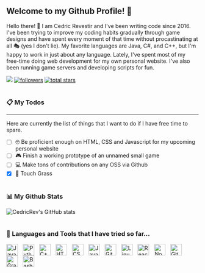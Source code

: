 ## Welcome to my Github Profile! 👋
Hello there! 👋 I am Cedric Revestir and I've been writing code since 2016. I've been trying to improve my coding habits gradually through game designs and have spent every moment of that time without procastinating at all 🎭 (yes I don't lie). My favorite languages are Java, C#, and C++, but I'm happy to work in just about any language. Lately, I've spent most of my free-time doing web development for my own personal website. I've also been running game servers and developing scripts for fun.
<p align="left">
<img src="https://custom-icon-badges.demolab.com/badge/Works_on-my_Machine-red.svg?logo=device-desktop&logoColor=white&style=for-the-badge&labelColor=CE4630">
<a href="https://github.com/ForrestKnight?tab=followers">
         <img alt="followers" title="Follow me on Github" src="https://custom-icon-badges.demolab.com/github/followers/CedricRev?color=236ad3&labelColor=1155ba&style=for-the-badge&logo=person-add&label=Follow_Me&logoColor=white"/></a>
<a href="https://github.com/ForrestKnight?tab=repositories&sort=stargazers">
         <img alt="total stars" title="Total stars on GitHub" src="https://custom-icon-badges.demolab.com/github/stars/CedricRev?color=55960c&style=for-the-badge&labelColor=488207&logo=star"/></a>
</p>
  
#

### 📋 My Todos
---
Here are currently the list of things that I want to do if I have free time to spare.
* [ ] 🤓 Be proficient enough on HTML, CSS and Javascript for my upcoming personal website
* [ ] 🎮 Finish a working prototype of an unnamed small game
* [ ] 💻 Make tons of contributions on any OSS via Github
* [X] 🌿 Touch Grass

#

### 📊 My Github Stats
![CedricRev's GitHub stats](https://github-readme-stats.vercel.app/api?username=cedricrev&show_icons=true&theme=gruvbox)

#

### 🧰 Languages and Tools that I have tried so far...

<img align="left" alt="Java" width="30px" style="padding-right:10px;" src="https://cdn.jsdelivr.net/gh/devicons/devicon/icons/java/java-original.svg"/>
<img align="left" alt="Python" width="30px" style="padding-right:10px;" src="https://cdn.jsdelivr.net/gh/devicons/devicon/icons/python/python-plain.svg" />
<img align="left" alt="C++" width="30px" style="padding-right:10px;" src="https://cdn.jsdelivr.net/gh/devicons/devicon/icons/cplusplus/cplusplus-line.svg" />
<img align="left" alt="HTML" width="30px" style="padding-right:10px;" src="https://cdn.jsdelivr.net/gh/devicons/devicon/icons/html5/html5-plain.svg" />
<img align="left" alt="CSS" width="30px" style="padding-right:10px;" src="https://cdn.jsdelivr.net/gh/devicons/devicon/icons/css3/css3-plain.svg" />
<img align="left" alt="JavaScript" width="30px" style="padding-right:10px;" src="https://cdn.jsdelivr.net/gh/devicons/devicon/icons/javascript/javascript-plain.svg" />
<img align="left" alt="Git" width="30px" style="padding-right:10px;" src="https://cdn.jsdelivr.net/gh/devicons/devicon/icons/git/git-original.svg" />
<img align="left" alt="Linux" width="30px" style="padding-right:10px;" src="https://cdn.jsdelivr.net/gh/devicons/devicon/icons/linux/linux-original.svg" />
<img align="left" alt="React" width="30px" style="padding-right:10px;" src="https://cdn.jsdelivr.net/gh/devicons/devicon/icons/react/react-original.svg" />
<img align="left" alt="NodeJS" width="30px" style="padding-right:10px;" src="https://cdn.jsdelivr.net/gh/devicons/devicon/icons/nodejs/nodejs-original.svg" />
<img align="left" alt="GitHub" width="30px" style="padding-right:10px;" src="https://cdn.jsdelivr.net/gh/devicons/devicon/icons/github/github-original.svg" />
<img align="left" alt="Gradle" width="30px" style="padding-right:10px;" src="https://cdn.jsdelivr.net/gh/devicons/devicon/icons/gradle/gradle-plain.svg" />
<img align="left" alt="Bash" width="30px" style="padding-right:10px;" src="https://cdn.jsdelivr.net/gh/devicons/devicon/icons/bash/bash-original.svg" />
<br />
